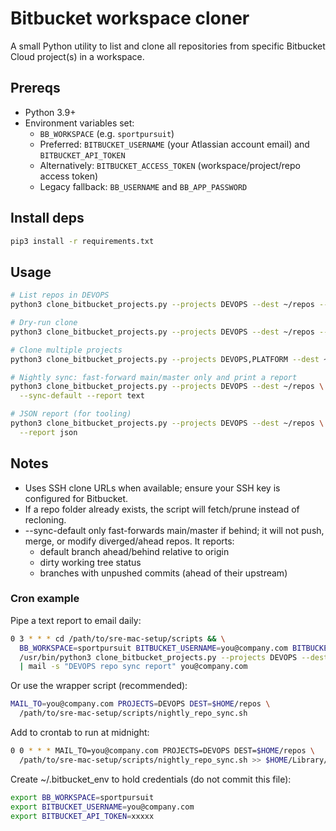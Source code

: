 # Bitbucket workspace cloner

A small Python utility to list and clone all repositories from specific Bitbucket Cloud project(s) in a workspace.

## Prereqs

- Python 3.9+
- Environment variables set:
  - `BB_WORKSPACE` (e.g. `sportpursuit`)
  - Preferred: `BITBUCKET_USERNAME` (your Atlassian account email) and `BITBUCKET_API_TOKEN`
  - Alternatively: `BITBUCKET_ACCESS_TOKEN` (workspace/project/repo access token)
  - Legacy fallback: `BB_USERNAME` and `BB_APP_PASSWORD`

## Install deps

```bash
pip3 install -r requirements.txt
```

## Usage

```bash
# List repos in DEVOPS
python3 clone_bitbucket_projects.py --projects DEVOPS --dest ~/repos --list

# Dry-run clone
python3 clone_bitbucket_projects.py --projects DEVOPS --dest ~/repos --dry-run

# Clone multiple projects
python3 clone_bitbucket_projects.py --projects DEVOPS,PLATFORM --dest ~/repos

# Nightly sync: fast-forward main/master only and print a report
python3 clone_bitbucket_projects.py --projects DEVOPS --dest ~/repos \
  --sync-default --report text

# JSON report (for tooling)
python3 clone_bitbucket_projects.py --projects DEVOPS --dest ~/repos \
  --report json
```

## Notes

- Uses SSH clone URLs when available; ensure your SSH key is configured for Bitbucket.
- If a repo folder already exists, the script will fetch/prune instead of recloning.
- --sync-default only fast-forwards main/master if behind; it will not push, merge, or modify diverged/ahead repos. It reports:
  - default branch ahead/behind relative to origin
  - dirty working tree status
  - branches with unpushed commits (ahead of their upstream)

### Cron example

Pipe a text report to email daily:

```bash
0 3 * * * cd /path/to/sre-mac-setup/scripts && \
  BB_WORKSPACE=sportpursuit BITBUCKET_USERNAME=you@company.com BITBUCKET_API_TOKEN=*** \
  /usr/bin/python3 clone_bitbucket_projects.py --projects DEVOPS --dest ~/repos --sync-default --report text \
  | mail -s "DEVOPS repo sync report" you@company.com
```

Or use the wrapper script (recommended):

```bash
MAIL_TO=you@company.com PROJECTS=DEVOPS DEST=$HOME/repos \
  /path/to/sre-mac-setup/scripts/nightly_repo_sync.sh
```

Add to crontab to run at midnight:

```bash
0 0 * * * MAIL_TO=you@company.com PROJECTS=DEVOPS DEST=$HOME/repos \
  /path/to/sre-mac-setup/scripts/nightly_repo_sync.sh >> $HOME/Library/Logs/repo-sync-cron.log 2>&1
```

Create ~/.bitbucket_env to hold credentials (do not commit this file):

```bash
export BB_WORKSPACE=sportpursuit
export BITBUCKET_USERNAME=you@company.com
export BITBUCKET_API_TOKEN=xxxxx
```
